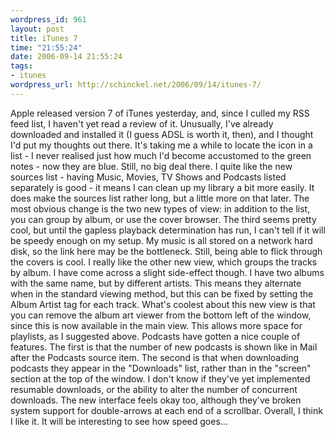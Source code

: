 ```yaml
--- 
wordpress_id: 961
layout: post
title: iTunes 7
time: "21:55:24"
date: 2006-09-14 21:55:24
tags: 
- itunes
wordpress_url: http://schinckel.net/2006/09/14/itunes-7/
---
```

Apple released version 7 of iTunes yesterday, and, since I culled my RSS feed list, I haven't yet read a review of it. Unusually, I've already downloaded and installed it (I guess ADSL is worth it, then), and I thought I'd put my thoughts out there. It's taking me a while to locate the icon in a list - I never realised just how much I'd become accustomed to the green notes - now they are blue. Still, no big deal there. I quite like the new sources list - having Music, Movies, TV Shows and Podcasts listed separately is good - it means I can clean up my library a bit more easily. It does make the sources list rather long, but a little more on that later.  The most obvious change is the two new types of view: in addition to the list, you can group by album, or use the cover browser. The third seems pretty cool, but until the gapless playback determination has run, I can't tell if it will be speedy enough on my setup. My music is all stored on a network hard disk, so the link here may be the bottleneck. Still, being able to flick through the covers is cool. I really like the other new view, which groups the tracks by album. I have come across a slight side-effect though. I have two albums with the same name, but by different artists. This means they alternate when in the standard viewing method, but this can be fixed by setting the Album Artist tag for each track. What's coolest about this new view is that you can remove the album art viewer from the bottom left of the window, since this is now available in the main view. This allows more space for playlists, as I suggested above. Podcasts have gotten a nice couple of features. The first is that the number of new podcasts is shown like in Mail after the Podcasts source item. The second is that when downloading podcasts they appear in the "Downloads" list, rather than in the "screen" section at the top of the window. I don't know if they've yet implemented resumable downloads, or the ability to alter the number of concurrent downloads. The new interface feels okay too, although they've broken system support for double-arrows at each end of a scrollbar. Overall, I think I like it. It will be interesting to see how speed goes... 
